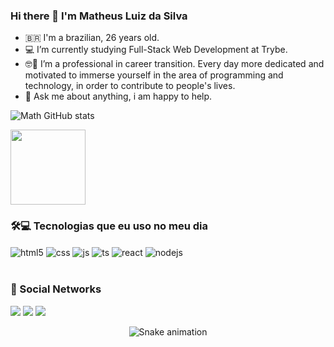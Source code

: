 ### Hi there 👋 I'm Matheus Luiz da Silva

<!--
**Mathluiz23/Mathluiz23** is a ✨ _special_ ✨ repository because its `README.md` (this file) appears on your GitHub profile.

Here are some ideas to get you started: -->

- 🇧🇷 I'm a brazilian, 26 years old.
- 💻 I’m currently studying Full-Stack Web Development at Trybe.
- 🤓🚀 I’m a professional in career transition. Every day more dedicated and motivated to immerse yourself in the area of ​​programming and technology, in order to contribute to people's lives.
- 💬 Ask me about anything, i am happy to help.

<div style="display: inline_block">
  
  ![Math GitHub stats](https://github-readme-stats.vercel.app/api?username=Mathluiz23&show_icons=true&theme=dracula&count_private=true)
  
  <img height="120em" src="https://github-readme-stats.vercel.app/api/top-langs/?username=Mathluiz23&layout=compact&langs_count=16&theme=dracula&count"/>
  
</div>
  
   ### 🛠💻 Tecnologias que eu uso no meu dia
  
<div style="display: inline_block">
  <img align="center" alt="html5" src="https://img.shields.io/badge/HTML5-E34F26?style=for-the-badge&logo=html5&logoColor=white" />
  <img align="center" alt="css" src="https://img.shields.io/badge/CSS3-1572B6?style=for-the-badge&logo=css3&logoColor=white" />
  <img align="center" alt="js" src="https://img.shields.io/badge/JavaScript-F7DF1E?style=for-the-badge&logo=javascript&logoColor=black" />
  <img align="center" alt="ts" src="https://img.shields.io/badge/TypeScript-007ACC?style=for-the-badge&logo=typescript&logoColor=white" />
  <img align="center" alt="react" src="https://img.shields.io/badge/React-20232A?style=for-the-badge&logo=react&logoColor=61DAFB" />
  <img align="center" alt="nodejs" src="https://img.shields.io/badge/Node.js-43853D?style=for-the-badge&logo=node.js&logoColor=white" />
</div><br/>


  
  ### 🧔 Social Networks
  
<div>
  <a href="https://www.instagram.com/mathluiz23/" target="_blank"><img src="https://img.shields.io/badge/-Instagram-%23E4405F?style=for-the-badge&logo=instagram&logoColor=white" target="_blank"></a>
  <a href = "mailto:mathluizs23@gmail.com"><img src="https://img.shields.io/badge/Gmail-D14836?style=for-the-badge&logo=gmail&logoColor=white" target="_blank"></a>
  <a href="https://br.linkedin.com/in/matheus-luiz-da-silva-9bba02119" target="_blank"><img src="https://img.shields.io/badge/-LinkedIn-%230077B5?style=for-the-badge&logo=linkedin&logoColor=white" target="_blank"></a>   
</div>

<div align="center">
  
  ![Snake animation](https://github.com/danielbped/danielbped/blob/output/github-contribution-grid-snake.svg)
  
</div>
